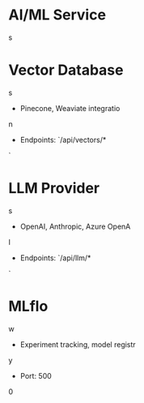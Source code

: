 

# AI/ML Service

s

#

# Vector Database

s

- Pinecone, Weaviate integratio

n

- Endpoints: `/api/vectors/*

`

#

# LLM Provider

s

- OpenAI, Anthropic, Azure OpenA

I

- Endpoints: `/api/llm/*

`

#

# MLflo

w

- Experiment tracking, model registr

y

- Port: 500

0
